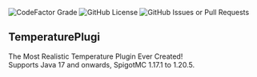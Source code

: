 ![CodeFactor Grade](https://img.shields.io/codefactor/grade/github/CMarcoo/TemperaturePlugin)
![GitHub License](https://img.shields.io/github/license/CMarcoo/TemperaturePlugin)
![GitHub Issues or Pull Requests](https://img.shields.io/github/issues/CMarcoo/TemperaturePlugin)

## TemperaturePlugi
The Most Realistic Temperature Plugin Ever Created!
<br>
Supports Java 17 and onwards, SpigotMC 1.17.1 to 1.20.5.